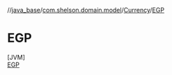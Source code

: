 //[java_base](../../../../index.md)/[com.shelson.domain.model](../../index.md)/[Currency](../index.md)/[EGP](index.md)

# EGP

[JVM]\
[EGP](index.md)
